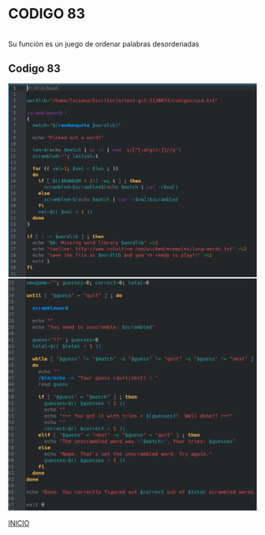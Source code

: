 # **CODIGO 83**
<br>
Su función es un juego de ordenar palabras desordenadas
<br>

## Codigo 83
![codigo83.png](codigo83.png)
![codigo83-1.png](codigo83-1.png)


[INICIO](https://github.com/SPM-UPVictoria/test-git-2130074/tree/main/README.md)